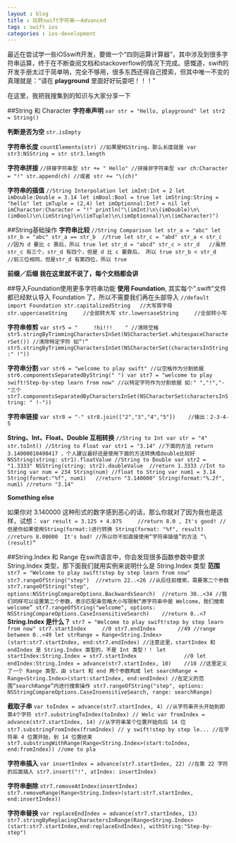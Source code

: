 ```yaml
---
layout : blog
title : 玩转swift字符串——Advanced
tags : swift ios
categories : ios-development
---
```

最近在尝试学一些iOSswift开发，要做一个“四则运算计算器”，其中涉及到很多字符串运算，终于在不断查阅文档和stackoverflow的情况下完成。感慨道，swift的开发手册太过于简单呐，完全不够用，很多东西还得自己摸索，但其中唯一不变的真理就是：“请在 **playground** 里面好好玩耍吧！！！”

在这里，我把我搜集到的知识与大家分享一下

##String 和 Character
**字符串声明**
`var str = "Hello, playground"
let str2 = String()`

**判断是否为空**
`str.isEmpty`

**字符串长度**
`countElements(str)
//如果是NSString，那么长度就是
var str3:NSString = str
str3.length`

**字符串拼接**
`//拼接字符串型
str += " Hello"
//拼接非字符串型
var ch:Character = "!"
str.append(ch)
//或者
str += "\(ch)"`

**字符串的插值**
`//String Interpolation
let imInt:Int = 2
let imDouble:Double = 3.14
let imBool:Bool = true
let imString:String = "hello"
let imTuple = (2,4)
let imOptionnal:Int? = nil
let imCharacter:Character = "!"
println("\(imInt)\n\(imDouble)\n\(imBool)\n\(imString)\n\(imTuple)\n\(imOptionnal)\n\(imCharacter)")`

##String基础操作
**字符串比较**
`//String Comparison
let str_a = "abc"
let str_b = "abc"
str_a == str_b	//true
let str_c = "abd"
str_a < str_c	//因为 d 要比 c 靠后，所以 true
let str_d = "abcd"
str_c > str_d	//虽然 str_c 有三个，str_d 有四个，但是 d 比 c 要靠后， 所以 true
str_b < str_d	//前三位相同，但是str_d 有第四位，所以 true`

**前缀／后缀 我在这里就不说了，每个文档都会讲**

##导入Foundation使用更多字符串功能
**使用 Foundation**, 其实每个".swift"文件都已经默认导入 Foundation 了，所以不需要我们再在头部导入
`//default import Foundation
str.capitalizedString 	//大写首字母
str.uppercaseString 	//全部转大写
str.lowercaseString 	//全部转小写`

**字符串修剪**
`var str5 = "     !hi!!!    "
//清除空格
str5.stringByTrimmingCharactersInSet(NSCharacterSet.whitespaceCharacterSet())
//清除特定字符 如“!”
str5.stringByTrimmingCharactersInSet(NSCharacterSet(charactersInString:" !"))`

**字符串分割**
`var str6 = "welcome to play swift"
//以空格作为分割依据
str6.componentsSeparatedByString(" ")
var str7 = "welcome to play swift!Step-by-step learn from now"
//以特定字符作为分割依据 如:" ","!","-"三个
str7.componentsSeparatedByCharactersInSet(NSCharacterSet(charactersInString: " !-"))`

**字符串链接**
`var str8 = "-"
str8.join(["2","3","4","5"])	//输出：2-3-4-5`

**String、Int、Float、Double 互相转换**
`//String to Int
var str = "4"
str.toInt()
//String to Float
var str1 = "3.14"
//下面的方法 return 3.14000010490417 ，个人建议最好还是使用下面的方法转换成double比较好
NSString(string: str1).floatValue
//String to Double
var str2 = "1.3333"
NSString(string: str2).doubleValue	//return 1.3333
//Int to String
var num = 234
String(num)
//float to String
var num1 = 3.14
String(format:"%f", num1)   //return "3.140000"
String(format:"%.2f", num1) //return "3.14"`

**Something else**

如果你对 3.140000 这种形式的数字感到恶心的话，那么你就对了因为我也是这样，试想：
`var result = 3.125 + 4.875 	//return 8.0 , It's good!
//但是你如果使用String(format:)进行转换
String(format: "%f", result) 	//return 8.00000  It's bad!
//所以你不如直接使用“字符串插值”的方法
“\(result)”`

##String.Index 和 Range
在swift语言中，你会发现很多函数参数中要求 String.Index 类型，那下面我们就用实例来说明什么是 String.Index 类型
**范围**
`str7 = "Welcome to play swift!step by step learn from now"
str7.rangeOfString("step")	//return 22..<26
//从后往前搜索，需要第二个参数
str7.rangeOfString("step", options:NSStringCompareOptions.BackwardsSearch)	//return 30..<34
//我们同样可以设置第二个参数，表示匹配串忽略大小写限制“原字符串中是 Welcome，我们搜索 welcome”
str7.rangeOfString("welcome", options: NSStringCompareOptions.CaseInsensitiveSearch)	//return 0..<7`
**String.Index 是什么？**
`str7 = "Welcome to play swift!step by step learn from now"
str7.startIndex 	//0
str7.endIndex 		//49
//range between 0..<49
let strRange = Range<String.Index>(start:str7.startIndex, end:str7.endIndex)
//注意这里，startIndex 和 endIndex 是 String.Index 类型的，不是 Int 类型！！
let startIndex:String.Index = str7.startIndex 				//0
let endIndex:String.Index = advance(str7.startIndex, 10) 	//10
//这里定义了一个 Range 类型，由 start 和 end 两个参数构成
let searchRange = Range<String.Index>(start:startIndex, end:endIndex)
//在定义的范围“searchRange”内进行搜索操作
str7.rangeOfString("step", options: NSStringCompareOptions.CaseInsensitiveSearch, range: searchRange)`

**截取子串**
`var toIndex = advance(str7.startIndex, 4)
//从字符串开头开始到即第4个字符
str7.substringToIndex(toIndex) // Welc
var fromIndex = advance(str7.startIndex, 14)
//从字符串某个位置开始向后 14 位
str7.substringFromIndex(fromIndex) // y swift!step by step le...
//在字符串 4 位置开始，到 14 位置结束
str7.substringWithRange(Range<String.Index>(start:toIndex, end:fromIndex)) //ome to pla`

**字符串插入**
`var insertIndex = advance(str7.startIndex, 22)
//在第 22 字符的后面插入
str7.insert("!", atIndex: insertIndex)`

**字符串删除**
`str7.removeAtIndex(insertIndex)
str7.removeRange(Range<String.Index>(start:str7.startIndex, end:insertIndex))`

**字符串替换**
`var replaceEndIndex = advance(str7.startIndex, 13)
str7.stringByReplacingCharactersInRange(Range<String.Index>(start:str7.startIndex,end:replaceEndIndex), withString:"Step-by-step")`